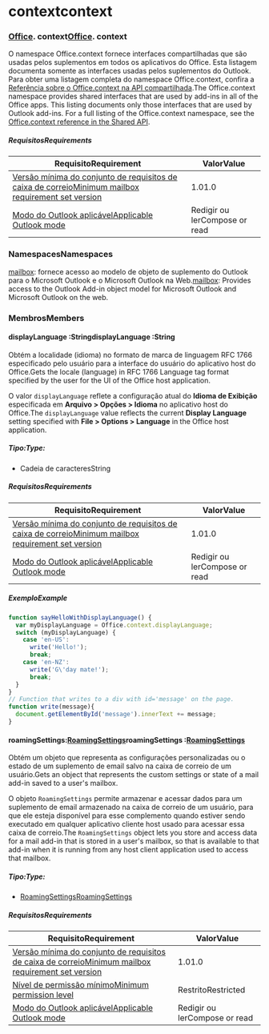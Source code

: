 
# <a name="context"></a><span data-ttu-id="a1f13-101">context</span><span class="sxs-lookup"><span data-stu-id="a1f13-101">context</span></span>

### <span data-ttu-id="a1f13-p101">[Office](Office.md). context</span><span class="sxs-lookup"><span data-stu-id="a1f13-p101">[Office](Office.md). context</span></span>

<span data-ttu-id="a1f13-p102">O namespace Office.context fornece interfaces compartilhadas que são usadas pelos suplementos em todos os aplicativos do Office. Esta listagem documenta somente as interfaces usadas pelos suplementos do Outlook. Para obter uma listagem completa do namespace Office.context, confira a [Referência sobre o Office.context na API compartilhada](/javascript/api/office/office.context).</span><span class="sxs-lookup"><span data-stu-id="a1f13-p102">The Office.context namespace provides shared interfaces that are used by add-ins in all of the Office apps. This listing documents only those interfaces that are used by Outlook add-ins. For a full listing of the Office.context namespace, see the [Office.context reference in the Shared API](/javascript/api/office/office.context).</span></span>


##### <a name="requirements"></a><span data-ttu-id="a1f13-106">Requisitos</span><span class="sxs-lookup"><span data-stu-id="a1f13-106">Requirements</span></span>

|<span data-ttu-id="a1f13-107">Requisito</span><span class="sxs-lookup"><span data-stu-id="a1f13-107">Requirement</span></span>| <span data-ttu-id="a1f13-108">Valor</span><span class="sxs-lookup"><span data-stu-id="a1f13-108">Value</span></span>|
|---|---|
|[<span data-ttu-id="a1f13-109">Versão mínima do conjunto de requisitos de caixa de correio</span><span class="sxs-lookup"><span data-stu-id="a1f13-109">Minimum mailbox requirement set version</span></span>](/javascript/office/requirement-sets/outlook-api-requirement-sets)| <span data-ttu-id="a1f13-110">1.0</span><span class="sxs-lookup"><span data-stu-id="a1f13-110">1.0</span></span>|
|[<span data-ttu-id="a1f13-111">Modo do Outlook aplicável</span><span class="sxs-lookup"><span data-stu-id="a1f13-111">Applicable Outlook mode</span></span>](https://docs.microsoft.com/outlook/add-ins/#extension-points)| <span data-ttu-id="a1f13-112">Redigir ou ler</span><span class="sxs-lookup"><span data-stu-id="a1f13-112">Compose or read</span></span>|

### <a name="namespaces"></a><span data-ttu-id="a1f13-113">Namespaces</span><span class="sxs-lookup"><span data-stu-id="a1f13-113">Namespaces</span></span>

<span data-ttu-id="a1f13-114">[mailbox](office.context.mailbox.md): fornece acesso ao modelo de objeto de suplemento do Outlook para o Microsoft Outlook e o Microsoft Outlook na Web.</span><span class="sxs-lookup"><span data-stu-id="a1f13-114">[mailbox](office.context.mailbox.md): Provides access to the Outlook Add-in object model for Microsoft Outlook and Microsoft Outlook on the web.</span></span>

### <a name="members"></a><span data-ttu-id="a1f13-115">Membros</span><span class="sxs-lookup"><span data-stu-id="a1f13-115">Members</span></span>

####  <a name="displaylanguage-string"></a><span data-ttu-id="a1f13-116">displayLanguage :String</span><span class="sxs-lookup"><span data-stu-id="a1f13-116">displayLanguage :String</span></span>

<span data-ttu-id="a1f13-117">Obtém a localidade (idioma) no formato de marca de linguagem RFC 1766 especificado pelo usuário para a interface do usuário do aplicativo host do Office.</span><span class="sxs-lookup"><span data-stu-id="a1f13-117">Gets the locale (language) in RFC 1766 Language tag format specified by the user for the UI of the Office host application.</span></span>

<span data-ttu-id="a1f13-118">O valor `displayLanguage` reflete a configuração atual do **Idioma de Exibição** especificada em **Arquivo > Opções > Idioma** no aplicativo host do Office.</span><span class="sxs-lookup"><span data-stu-id="a1f13-118">The `displayLanguage` value reflects the current **Display Language** setting specified with **File > Options > Language** in the Office host application.</span></span>

##### <a name="type"></a><span data-ttu-id="a1f13-119">Tipo:</span><span class="sxs-lookup"><span data-stu-id="a1f13-119">Type:</span></span>

*   <span data-ttu-id="a1f13-120">Cadeia de caracteres</span><span class="sxs-lookup"><span data-stu-id="a1f13-120">String</span></span>

##### <a name="requirements"></a><span data-ttu-id="a1f13-121">Requisitos</span><span class="sxs-lookup"><span data-stu-id="a1f13-121">Requirements</span></span>

|<span data-ttu-id="a1f13-122">Requisito</span><span class="sxs-lookup"><span data-stu-id="a1f13-122">Requirement</span></span>| <span data-ttu-id="a1f13-123">Valor</span><span class="sxs-lookup"><span data-stu-id="a1f13-123">Value</span></span>|
|---|---|
|[<span data-ttu-id="a1f13-124">Versão mínima do conjunto de requisitos de caixa de correio</span><span class="sxs-lookup"><span data-stu-id="a1f13-124">Minimum mailbox requirement set version</span></span>](/javascript/office/requirement-sets/outlook-api-requirement-sets)| <span data-ttu-id="a1f13-125">1.0</span><span class="sxs-lookup"><span data-stu-id="a1f13-125">1.0</span></span>|
|[<span data-ttu-id="a1f13-126">Modo do Outlook aplicável</span><span class="sxs-lookup"><span data-stu-id="a1f13-126">Applicable Outlook mode</span></span>](https://docs.microsoft.com/outlook/add-ins/#extension-points)| <span data-ttu-id="a1f13-127">Redigir ou ler</span><span class="sxs-lookup"><span data-stu-id="a1f13-127">Compose or read</span></span>|

##### <a name="example"></a><span data-ttu-id="a1f13-128">Exemplo</span><span class="sxs-lookup"><span data-stu-id="a1f13-128">Example</span></span>

```js
function sayHelloWithDisplayLanguage() {
  var myDisplayLanguage = Office.context.displayLanguage;
  switch (myDisplayLanguage) {
    case 'en-US':
      write('Hello!');
      break;
    case 'en-NZ':
      write('G\'day mate!');
      break;
  }
}
// Function that writes to a div with id='message' on the page.
function write(message){
  document.getElementById('message').innerText += message;
}
```

####  <a name="roamingsettings-roamingsettingsjavascriptapioutlook11officeroamingsettings"></a><span data-ttu-id="a1f13-129">roamingSettings:[RoamingSettings](/javascript/api/outlook_1_1/office.RoamingSettings)</span><span class="sxs-lookup"><span data-stu-id="a1f13-129">roamingSettings :[RoamingSettings](/javascript/api/outlook_1_1/office.RoamingSettings)</span></span>

<span data-ttu-id="a1f13-130">Obtém um objeto que representa as configurações personalizadas ou o estado de um suplemento de email salvo na caixa de correio de um usuário.</span><span class="sxs-lookup"><span data-stu-id="a1f13-130">Gets an object that represents the custom settings or state of a mail add-in saved to a user's mailbox.</span></span>

<span data-ttu-id="a1f13-131">O objeto `RoamingSettings` permite armazenar e acessar dados para um suplemento de email armazenado na caixa de correio de um usuário, para que ele esteja disponível para esse complemento quando estiver sendo executado em qualquer aplicativo cliente host usado para acessar essa caixa de correio.</span><span class="sxs-lookup"><span data-stu-id="a1f13-131">The `RoamingSettings` object lets you store and access data for a mail add-in that is stored in a user's mailbox, so that is available to that add-in when it is running from any host client application used to access that mailbox.</span></span>

##### <a name="type"></a><span data-ttu-id="a1f13-132">Tipo:</span><span class="sxs-lookup"><span data-stu-id="a1f13-132">Type:</span></span>

*   [<span data-ttu-id="a1f13-133">RoamingSettings</span><span class="sxs-lookup"><span data-stu-id="a1f13-133">RoamingSettings</span></span>](/javascript/api/outlook_1_1/office.RoamingSettings)

##### <a name="requirements"></a><span data-ttu-id="a1f13-134">Requisitos</span><span class="sxs-lookup"><span data-stu-id="a1f13-134">Requirements</span></span>

|<span data-ttu-id="a1f13-135">Requisito</span><span class="sxs-lookup"><span data-stu-id="a1f13-135">Requirement</span></span>| <span data-ttu-id="a1f13-136">Valor</span><span class="sxs-lookup"><span data-stu-id="a1f13-136">Value</span></span>|
|---|---|
|[<span data-ttu-id="a1f13-137">Versão mínima do conjunto de requisitos de caixa de correio</span><span class="sxs-lookup"><span data-stu-id="a1f13-137">Minimum mailbox requirement set version</span></span>](/javascript/office/requirement-sets/outlook-api-requirement-sets)| <span data-ttu-id="a1f13-138">1.0</span><span class="sxs-lookup"><span data-stu-id="a1f13-138">1.0</span></span>|
|[<span data-ttu-id="a1f13-139">Nível de permissão mínimo</span><span class="sxs-lookup"><span data-stu-id="a1f13-139">Minimum permission level</span></span>](https://docs.microsoft.com/outlook/add-ins/understanding-outlook-add-in-permissions)| <span data-ttu-id="a1f13-140">Restrito</span><span class="sxs-lookup"><span data-stu-id="a1f13-140">Restricted</span></span>|
|[<span data-ttu-id="a1f13-141">Modo do Outlook aplicável</span><span class="sxs-lookup"><span data-stu-id="a1f13-141">Applicable Outlook mode</span></span>](https://docs.microsoft.com/outlook/add-ins/#extension-points)| <span data-ttu-id="a1f13-142">Redigir ou ler</span><span class="sxs-lookup"><span data-stu-id="a1f13-142">Compose or read</span></span>|